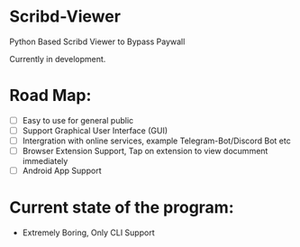 # Scribd-Viewer
Python Based Scribd Viewer to Bypass Paywall

Currently in development.

# Road Map:
- [ ] Easy to use for general public
- [ ] Support Graphical User Interface (GUI)
- [ ] Intergration with online services, example Telegram-Bot/Discord Bot etc
- [ ] Browser Extension Support, Tap on extension to view documment immediately
- [ ] Android App Support

# Current state of the program:
- Extremely Boring, Only CLI Support

